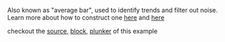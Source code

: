 
Also known as "average bar", used to identify trends and filter out noise. Learn more about how to construct one [here](http://stockcharts.com/school/doku.php?id=chart_school:chart_analysis:heikin_ashi) and [here](http://www.investopedia.com/articles/technical/04/092204.asp)

checkout the [source](https://gist.github.com/rrag/51379c24e9751d46dcea), [block](http://bl.ocks.org/rrag/51379c24e9751d46dcea), [plunker](http://plnkr.co/edit/gist:51379c24e9751d46dcea?p=preview) of this example
